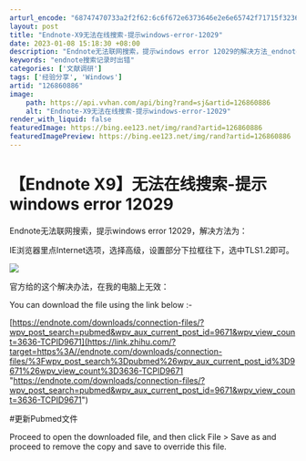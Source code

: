 ```yaml
---
arturl_encode: "68747470733a2f2f62:6c6f672e6373646e2e6e65742f71715f32363632383937352f:61727469636c652f64657461696c732f313236383630383836"
layout: post
title: "Endnote-X9无法在线搜索-提示windows-error-12029"
date: 2023-01-08 15:18:30 +08:00
description: "Endnote无法联网搜索，提示windows error 12029的解决方法_endnote搜索"
keywords: "endnote搜索记录时出错"
categories: ['文献调研']
tags: ['经验分享', 'Windows']
artid: "126860886"
image:
    path: https://api.vvhan.com/api/bing?rand=sj&artid=126860886
    alt: "Endnote-X9无法在线搜索-提示windows-error-12029"
render_with_liquid: false
featuredImage: https://bing.ee123.net/img/rand?artid=126860886
featuredImagePreview: https://bing.ee123.net/img/rand?artid=126860886
---
```


# 【Endnote X9】无法在线搜索-提示windows error 12029

Endnote无法联网搜索，提示windows error 12029，解决方法为：

IE浏览器里点Internet选项，选择高级，设置部分下拉框往下，选中TLS1.2即可。

![](https://i-blog.csdnimg.cn/blog_migrate/7f591ac7e56ad691c9b464644834931e.png)

官方给的这个解决办法，在我的电脑上无效：

You can download the file using the link below :-

[https://endnote.com/downloads/connection-files/?wpv_post_search=pubmed&wpv_aux_current_post_id=9671&wpv_view_count=3636-TCPID9671](https://link.zhihu.com/?target=https%3A//endnote.com/downloads/connection-files/%3Fwpv_post_search%3Dpubmed%26wpv_aux_current_post_id%3D9671%26wpv_view_count%3D3636-TCPID9671 "https://endnote.com/downloads/connection-files/?wpv_post_search=pubmed&wpv_aux_current_post_id=9671&wpv_view_count=3636-TCPID9671")

#更新Pubmed文件

Proceed to open the downloaded file, and then click File > Save as and proceed to remove the copy and save to override this file.